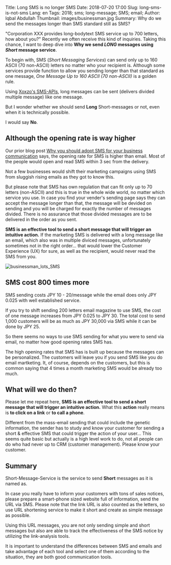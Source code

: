 Title: Long SMS is no longer SMS
Date: 2018-07-20 17:00 
Slug: long-sms-is-not-sms 
Lang: en 
Tags: 2018; sms; long-message; SMS; email; 
Author: Iqbal Abdullah 
Thumbnail: images/businessman.jpg
Summary: Why do we send the messages longer than SMS standard still as SMS?


"Corporation XXX provides long-bodytext SMS service up to 700 letters, how about you?"
Recently we often receive this kind of inquiries.
Taking this chance, I want to deep dive into **Why we send _LONG_ messages using _Short_ message service**.

To begin with, SMS (_Short Messaging Services_) can send only up to 160 ASCII (70 non-ASCII) letters no matter 
who your recipient is.
Although some services provide function to allow you sending longer than that standard as one message, 
_One Message Up to 160 ASCII (70 non-ASCII)_ is a golden rule.

Using [Xoxzo's SMS-APIs](http://docs.xoxzo.com/en/sms.html), long messages can be sent (delivers divided multiple message) like one message.

But I wonder whether we should send **Long** Short-messages or not, even when it is technically possible.

I would say **No**.

## Although the opening rate is way higher
Our prior blog post [Why you should adopt SMS for your business communication](https://blog.xoxzo.com/en/2018/04/06/why-adopt-sms/) says, the opening rate for SMS is higher than email. Most of the people would open and read SMS within 3 sec from the delivery.

Not a few businesses would shift their marketing campaigns using SMS from sluggish rising emails as they got to know this.

But please note that SMS has own regulation that can fit only up to 70 letters (non-ASCII) and this is true in the whole wide world, no matter which service you use. In case you find your vender's sending page says they can accept the message longer than that, the message will be devided on sending and you will be charged for exactly the number of messages divided. There is no assurance that those divided messages are to be delivered in the order as you sent. 

**SMS is an effective tool to send a short message that will trigger an intuitive action.** If the marketing SMS is delivered with a long message like an email, which also was in multiple diviced messages, unfortunately sometimes not in the right order... that would lower the Customer Experience (UX) for sure, as well as the recipient, would never read the SMS from you.

![businessman_lots_SMS](/images/businessman.jpg)

## SMS cost 800 times more
SMS sending costs JPY 10 - 20/message while the email does only JPY 0.025 with well established service.

If you try to shift sending 200 letters email magazine to use SMS, the cost of one message increases from JPY 0.025 to JPY 30. The total cost to send 1,000 customers will be as much as JPY 30,000 via SMS while it can be done by JPY 25.

So there seems no ways to use SMS sending for what you were to send via email, no matter how good opening rates SMS has.

The high opening rates that SMS has is built up because the messages can be personalized. The customers will leave you if you send SMS like you do email martketing. It, of course, depends on the customers, but this is common saying that 4 times a month marketing SMS would be already too much.

## What will we do then?
Please let me repeat here, **SMS is an effective tool to send a short message that will trigger an intuitive action.** What this **action** really means is **to click on a link** or **to call a phone**.

Different from the mass-email sending that could include the genetic information, the sender has to study and know your customer for sending a short & effective SMS that could trigger the action of your user... This seems quite basic but actually is a high level work to do, not all people can do who had never up to CRM (customer management). Please know your customer.

## Summary
Short-Message-Service is the service to send **Short** messages as it is named as.

In case you really have to inform your customers with tons of sales notices, please prepare a smart-phone sized website full of information, send the URL via SMS. Please note that the link URL is also counted as the letters, so use URL shortening service to make it short and create as simple message as possible.

Using this URL messages, you are not only sending simple and short messages but also are able to track the effectiveness of the SMS notice by utilizing the link-analysis tools.

It is important to understand the differences between SMS and emails and take advantage of each tool and select one of them according to the situation, they are both good communication tools.
